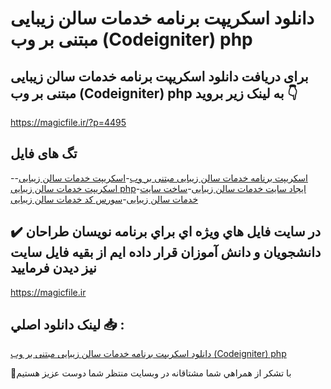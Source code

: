 # دانلود اسکریپت برنامه خدمات سالن زیبایی مبتنی بر وب (Codeigniter) php

## برای دریافت دانلود اسکریپت برنامه خدمات سالن زیبایی مبتنی بر وب (Codeigniter) php به لینک زیر بروید 👇

https://magicfile.ir/?p=4495

## تگ های فایل

-[اسکریپت برنامه خدمات سالن زیبایی مبتنی بر وب](https://magicfile.ir/product/%d8%a7%d8%b3%da%a9%d8%b1%db%8c%d9%be%d8%aa-%d8%a8%d8%b1%d9%86%d8%a7%d9%85%d9%87-%d8%ae%d8%af%d9%85%d8%a7%d8%aa-%d8%b3%d8%a7%d9%84%d9%86-%d8%b2%db%8c%d8%a8%d8%a7%db%8c%db%8c-%d9%85%d8%a8%d8%aa%d9%86%db%8c-%d8%a8%d8%b1-%d9%88%d8%a8-codeigniter-php/)-[اسکریپت خدمات سالن زیبایی](https://magicfile.ir/product/%d8%a7%d8%b3%da%a9%d8%b1%db%8c%d9%be%d8%aa-%d8%a8%d8%b1%d9%86%d8%a7%d9%85%d9%87-%d8%ae%d8%af%d9%85%d8%a7%d8%aa-%d8%b3%d8%a7%d9%84%d9%86-%d8%b2%db%8c%d8%a8%d8%a7%db%8c%db%8c-%d9%85%d8%a8%d8%aa%d9%86%db%8c-%d8%a8%d8%b1-%d9%88%d8%a8-codeigniter-php/)-[اسکریپت خدمات سالن زیبایی php](https://magicfile.ir/product/%d8%a7%d8%b3%da%a9%d8%b1%db%8c%d9%be%d8%aa-%d8%a8%d8%b1%d9%86%d8%a7%d9%85%d9%87-%d8%ae%d8%af%d9%85%d8%a7%d8%aa-%d8%b3%d8%a7%d9%84%d9%86-%d8%b2%db%8c%d8%a8%d8%a7%db%8c%db%8c-%d9%85%d8%a8%d8%aa%d9%86%db%8c-%d8%a8%d8%b1-%d9%88%d8%a8-codeigniter-php/)-[ایجاد سایت خدمات سالن زیبایی](https://magicfile.ir/product/%d8%a7%d8%b3%da%a9%d8%b1%db%8c%d9%be%d8%aa-%d8%a8%d8%b1%d9%86%d8%a7%d9%85%d9%87-%d8%ae%d8%af%d9%85%d8%a7%d8%aa-%d8%b3%d8%a7%d9%84%d9%86-%d8%b2%db%8c%d8%a8%d8%a7%db%8c%db%8c-%d9%85%d8%a8%d8%aa%d9%86%db%8c-%d8%a8%d8%b1-%d9%88%d8%a8-codeigniter-php/)-[ساخت سایت خدمات سالن زیبایی](https://magicfile.ir/product/%d8%a7%d8%b3%da%a9%d8%b1%db%8c%d9%be%d8%aa-%d8%a8%d8%b1%d9%86%d8%a7%d9%85%d9%87-%d8%ae%d8%af%d9%85%d8%a7%d8%aa-%d8%b3%d8%a7%d9%84%d9%86-%d8%b2%db%8c%d8%a8%d8%a7%db%8c%db%8c-%d9%85%d8%a8%d8%aa%d9%86%db%8c-%d8%a8%d8%b1-%d9%88%d8%a8-codeigniter-php/)-[سورس کد خدمات سالن زیبایی](https://magicfile.ir/product/%d8%a7%d8%b3%da%a9%d8%b1%db%8c%d9%be%d8%aa-%d8%a8%d8%b1%d9%86%d8%a7%d9%85%d9%87-%d8%ae%d8%af%d9%85%d8%a7%d8%aa-%d8%b3%d8%a7%d9%84%d9%86-%d8%b2%db%8c%d8%a8%d8%a7%db%8c%db%8c-%d9%85%d8%a8%d8%aa%d9%86%db%8c-%d8%a8%d8%b1-%d9%88%d8%a8-codeigniter-php/)

## ✔️ در سايت فايل هاي ويژه اي براي برنامه نويسان طراحان دانشجويان و دانش آموزان قرار داده ايم از بقيه فايل سايت نيز ديدن فرماييد

https://magicfile.ir


## لينک دانلود اصلي 📥 :

[دانلود اسکریپت برنامه خدمات سالن زیبایی مبتنی بر وب (Codeigniter) php](https://magicfile.ir/product/%d8%a7%d8%b3%da%a9%d8%b1%db%8c%d9%be%d8%aa-%d8%a8%d8%b1%d9%86%d8%a7%d9%85%d9%87-%d8%ae%d8%af%d9%85%d8%a7%d8%aa-%d8%b3%d8%a7%d9%84%d9%86-%d8%b2%db%8c%d8%a8%d8%a7%db%8c%db%8c-%d9%85%d8%a8%d8%aa%d9%86%db%8c-%d8%a8%d8%b1-%d9%88%d8%a8-codeigniter-php/) 


🙏با تشکر از همراهي شما مشتاقانه در وبسایت منتظر شما دوست عزیز هستیم

